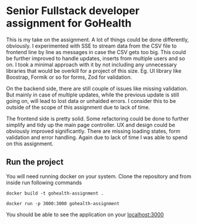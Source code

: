 # Senior Fullstack developer assignment for GoHealth

This is my take on the assignment. A lot of things could be done differently, obviously. I experimented with SSE to stream data from the CSV file to frontend line by line as messages in case the CSV gets too big. This could be further improved to handle updates, inserts from multiple users and so on. I took a minimal approach with it by not including any unnecessary libraries that would be overkill for a project of this size. Eg. UI library like Boostrap, Formik or so for forms, Zod for validation.

On the backend side, there are still couple of issues like missing validation. But mainly in case of multiple updates, while the previous update is still going on, will lead to lost data or unhalded errors. I consider this to be outside of the scope of this assignment due to lack of time.

The frontend side is pretty solid. Some refactoring could be done to further simplify and tidy up the main page controller. UX and design could be obviously improved significantly. There are missing loading states, form validation and error handling. Again due to lack of time I was able to spend on this assignment.

## Run the project

You will need running docker on your system. Clone the repository and from inside run following commands

```
docker build -t gohealth-assignment .
```

```
docker run -p 3000:3000 gohealth-assignment
```

You should be able to see the application on your [localhost:3000](http://localhost:3000)
